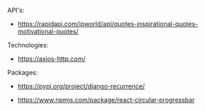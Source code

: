 API's:

-   https://rapidapi.com/ipworld/api/quotes-inspirational-quotes-motivational-quotes/

Technologies:

-   https://axios-http.com/

Packages:

-   https://pypi.org/project/django-recurrence/

-   https://www.npmjs.com/package/react-circular-progressbar
